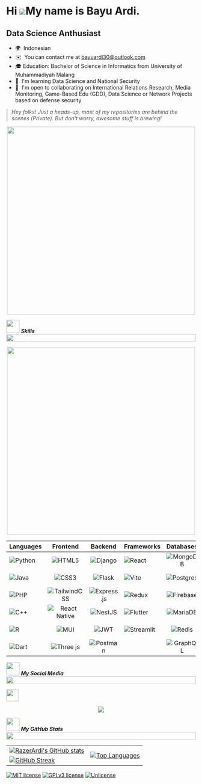 Hi ![](https://user-images.githubusercontent.com/18350557/176309783-0785949b-9127-417c-8b55-ab5a4333674e.gif)My name is Bayu Ardi.
================================================================================================================================

Data Science Anthusiast
------------------------

*   🌍  Indonesian
*   ✉️  You can contact me at [bayuardi30@outlook.com](mailto:bayuardi30@outlook.com)
*   🎓  Education: Bachelor of Science in Informatics from University of Muhammadiyah Malang 
*   🧠  I'm learning Data Science and National Security
*   🤝  I'm open to collaborating on International Relations Research, Media Monitoring, Game-Based Edu (GDD), Data Science or Network Projects based on defense security

<blockquote style="border-left: 4px solid #ddd; padding-left: 10px; margin-left: 0; font-style: italic; color: #555;">
  <p>Hey folks! Just a heads-up, most of my repositories are behind the scenes (Private). But don't worry, awesome stuff is brewing!</p>
</blockquote>

<p align="center">
  <img src="https://media1.giphy.com/media/v1.Y2lkPTc5MGI3NjExNGRiem9pNjQyNXRlZWFwY3dobmo1YWpxZWVkb2NyNzBkdWpoNnNhbSZlcD12MV9pbnRlcm5hbF9naWZfYnlfaWQmY3Q9Zw/3s0QuxoSX6DgdnGFoE/giphy.gif" width="500">
</p>

<img src="https://media3.giphy.com/media/v1.Y2lkPTc5MGI3NjExMDk4YWM2a2k0eDdhcndtZW1qYWxxcHhrdzk4N3AzNXU2cHFhazc0NSZlcD12MV9pbnRlcm5hbF9naWZfYnlfaWQmY3Q9cw/PXuwQk2UVnZ3y9U0p8/giphy.gif" width="35">&nbsp;***Skills***
<img src="https://i.imgur.com/dBaSKWF.gif" height="20" width="100%">

<p align="center">
  <img src="https://media3.giphy.com/media/v1.Y2lkPTc5MGI3NjExN2hjeTg5YXBtbmc4bXJ0aDVsbmxoemw0OGwxdDR4Z203NnNkYXNvNyZlcD12MV9pbnRlcm5hbF9naWZfYnlfaWQmY3Q9Zw/W39V7CaiNjZ64j4z8H/giphy.gif" width="500">
</p>

| Languages  | Frontend  | Backend | Frameworks | Databases | DevOps | Others |
| ------------- |:-------------:|:-------------:| ------------- |:-------------:|:-------------:|:-------------:|
| ![Python](https://img.shields.io/badge/python-3670A0?style=for-the-badge&logo=python&logoColor=ffdd54) | ![HTML5](https://img.shields.io/badge/html5-%23E34F26.svg?style=for-the-badge&logo=html5&logoColor=white) | ![Django](https://img.shields.io/badge/django-%23092E20.svg?style=for-the-badge&logo=django&logoColor=white) | ![React](https://img.shields.io/badge/react-%2320232a.svg?style=for-the-badge&logo=react&logoColor=%2361DAFB) | ![MongoDB](https://img.shields.io/badge/MongoDB-%234ea94b.svg?style=for-the-badge&logo=mongodb&logoColor=white) | ![Docker](https://img.shields.io/badge/docker-%230db7ed.svg?style=for-the-badge&logo=docker&logoColor=white) | ![Figma](https://img.shields.io/badge/figma-%23F24E1E.svg?style=for-the-badge&logo=figma&logoColor=white) |
| ![Java](https://img.shields.io/badge/java-%23ED8B00.svg?style=for-the-badge&logo=openjdk&logoColor=white) | ![CSS3](https://img.shields.io/badge/css3-%231572B6.svg?style=for-the-badge&logo=css3&logoColor=white) | ![Flask](https://img.shields.io/badge/flask-%23000.svg?style=for-the-badge&logo=flask&logoColor=white) | ![Vite](https://img.shields.io/badge/vite-%23646CFF.svg?style=for-the-badge&logo=vite&logoColor=white) | ![Postgres](https://img.shields.io/badge/postgres-%23316192.svg?style=for-the-badge&logo=postgresql&logoColor=white) | ![Azure](https://img.shields.io/badge/Azure-%230072C6.svg?style=for-the-badge&logo=microsoft-azure&logoColor=white) | ![Jupyter Notebook](https://img.shields.io/badge/jupyter-%23FA0F00.svg?style=for-the-badge&logo=jupyter&logoColor=white) |
| ![PHP](https://img.shields.io/badge/php-%23777BB4.svg?style=for-the-badge&logo=php&logoColor=white) | ![TailwindCSS](https://img.shields.io/badge/tailwindcss-%2338B2AC.svg?style=for-the-badge&logo=tailwind-css&logoColor=white) | ![Express.js](https://img.shields.io/badge/express.js-%23404d59.svg?style=for-the-badge&logo=express&logoColor=%2361DAFB) | ![Redux](https://img.shields.io/badge/redux-%23593d88.svg?style=for-the-badge&logo=redux&logoColor=white) | ![Firebase](https://img.shields.io/badge/Firebase-ffca28?style=for-the-badge&logo=firebase&logoColor=black) | ![Vercel](https://img.shields.io/badge/vercel-%23000000.svg?style=for-the-badge&logo=vercel&logoColor=white) | ![IntelliJ IDEA](https://img.shields.io/badge/IntelliJIDEA-000000.svg?style=for-the-badge&logo=intellij-idea&logoColor=white) |
| ![C++](https://img.shields.io/badge/c++-%2300599C.svg?style=for-the-badge&logo=c%2B%2B&logoColor=white) | ![React Native](https://img.shields.io/badge/react_native-%2320232a.svg?style=for-the-badge&logo=react&logoColor=%2361DAFB) | ![NestJS](https://img.shields.io/badge/nestjs-%23E0234E.svg?style=for-the-badge&logo=nestjs&logoColor=white) | ![Flutter](https://img.shields.io/badge/Flutter-%2302569B.svg?style=for-the-badge&logo=Flutter&logoColor=white) | ![MariaDB](https://img.shields.io/badge/MariaDB-003545?style=for-the-badge&logo=mariadb&logoColor=white) | ![Apache](https://img.shields.io/badge/apache-%23D42029.svg?style=for-the-badge&logo=apache&logoColor=white) | ![RStudio](https://img.shields.io/badge/RStudio-4285F4?style=for-the-badge&logo=rstudio&logoColor=white) |
| ![R](https://img.shields.io/badge/R-276DC3?style=for-the-badge&logo=r&logoColor=white) | ![MUI](https://img.shields.io/badge/MUI-%230081CB.svg?style=for-the-badge&logo=mui&logoColor=white) | ![JWT](https://img.shields.io/badge/JWT-black?style=for-the-badge&logo=JSON%20web%20tokens) | ![Streamlit](https://img.shields.io/badge/Streamlit-FF4B4B?style=for-the-badge&logo=streamlit&logoColor=white) | ![Redis](https://img.shields.io/badge/redis-%23DD0031.svg?style=for-the-badge&logo=redis&logoColor=white) | ![Bitbucket](https://img.shields.io/badge/bitbucket-%230047B3.svg?style=for-the-badge&logo=bitbucket&logoColor=white) | ![Power Bi](https://img.shields.io/badge/power_bi-F2C811?style=for-the-badge&logo=powerbi&logoColor=black) |
| ![Dart](https://img.shields.io/badge/Dart-%230175C2.svg?style=for-the-badge&logo=dart&logoColor=white) | ![Three js](https://img.shields.io/badge/threejs-black?style=for-the-badge&logo=three.js&logoColor=white) | ![Postman](https://img.shields.io/badge/Postman-FF6C37?style=for-the-badge&logo=postman&logoColor=white) |  | ![GraphQL](https://img.shields.io/badge/-GraphQL-E10098?style=for-the-badge&logo=graphql&logoColor=white) | ![Cisco](https://img.shields.io/badge/cisco-%23049fd9.svg?style=for-the-badge&logo=cisco&logoColor=black) | ![Arduino](https://img.shields.io/badge/-Arduino-00979D?style=for-the-badge&logo=Arduino&logoColor=white) |


<img src="https://media3.giphy.com/media/v1.Y2lkPTc5MGI3NjExYWswNHA0bXdubWN6aHE3OXdhZzNhNThka2FsOW9yMTM4OGFkN2Y2diZlcD12MV9pbnRlcm5hbF9naWZfYnlfaWQmY3Q9cw/dhGGpFEXFUN63MVaSR/giphy.gif" width="35">&nbsp;***My Social Media***
<img src="https://i.imgur.com/dBaSKWF.gif" height="20" width="100%">

                  
<p align="left"> <a href="https://www.github.com/RazerArdi" target="_blank" rel="noreferrer">
                    <picture>
                    <source media="(prefers-color-scheme: dark)" srcset="https://raw.githubusercontent.com/danielcranney/readme-generator/main/public/icons/socials/github-dark.svg" />
                    <source media="(prefers-color-scheme: light)" srcset="https://raw.githubusercontent.com/danielcranney/readme-generator/main/public/icons/socials/github.svg" />
                    <img src="https://raw.githubusercontent.com/danielcranney/readme-generator/main/public/icons/socials/github.svg" width="32" height="32" />
                    </picture> </a> 

<div align="center">
  <a href="https://github.com/RazerArdi/github-readme-stats">
    <img align="center" src="https://github-readme-stats.vercel.app/api?username=RazerArdi&show_icons=true&theme=radical" />
  </a>
</div>

<img src="https://media.giphy.com/media/iY8CRBdQXODJSCERIr/giphy.gif" width="35">&nbsp;***My GitHub Stats***
<img src="https://i.imgur.com/dBaSKWF.gif" height="20" width="100%">

<div align="center">
    <table>
        <tr>
            <!-- GitHub Stats -->
            <td>
                <a href="http://www.github.com/RazerArdi">
                    <img src="https://github-readme-stats.vercel.app/api?username=RazerArdi&show_icons=true&count_private=true&title_color=0891b2&text_color=ffffff&icon_color=0891b2&bg_color=1c1917&hide_border=true" 
                        alt="RazerArdi's GitHub stats" />
                </a>
            </td>
            <!-- Top Languages -->
            <td rowspan="2">
                <a href="https://github.com/RazerArdi">
                    <img src="https://github-readme-stats.vercel.app/api/top-langs/?username=RazerArdi&langs_count=10&title_color=0891b2&text_color=ffffff&icon_color=0891b2&bg_color=1c1917&hide_border=true&locale=en&custom_title=Top%20Languages" 
                        alt="Top Languages" />
                </a>
            </td>
        </tr>
        <tr>
            <!-- GitHub Streak -->
            <td>
                <a href="http://www.github.com/RazerArdi">
                    <img src="https://github-readme-streak-stats.herokuapp.com/?user=RazerArdi&stroke=ffffff&background=1c1917&ring=0891b2&fire=0891b2&currStreakNum=ffffff&currStreakLabel=0891b2&sideNums=ffffff&sideLabels=ffffff&dates=ffffff&hide_border=true" 
                        alt="GitHub Streak" />
                </a>
            </td>
        </tr>
    </table>
</div>




[![MIT license](https://img.shields.io/badge/License-MIT-blue.svg)](https://lbesson.mit-license.org/)
[![GPLv3 license](https://img.shields.io/badge/License-GPLv3-blue.svg)](http://perso.crans.org/besson/LICENSE.html)
[![Unlicense](https://img.shields.io/badge/License-Unlicense-blue.svg)](https://unlicense.org/)

